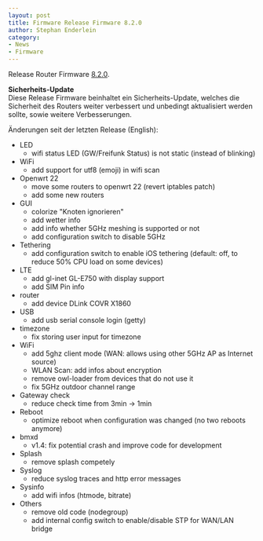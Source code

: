 ```yaml
---
layout: post
title: Firmware Release Firmware 8.2.0
author: Stephan Enderlein
category:
- News
- Firmware
---
```

Release Router Firmware [8.2.0](https://download.freifunk-dresden.de/firmware/latest/).

**Sicherheits-Update** \
Diese Release Firmware beinhaltet ein Sicherheits-Update, welches die Sicherheit des Routers weiter verbessert und unbedingt aktualisiert werden sollte, sowie weitere Verbesserungen.

Änderungen seit der letzten Release (English):

- LED
  - wifi status LED (GW/Freifunk Status) is not static (instead of blinking)
- WiFi
  - add support for utf8 (emoji) in wifi scan
- Openwrt 22
  - move some routers to openwrt 22 (revert iptables patch)
  - add some new routers
- GUI
  - colorize "Knoten ignorieren"
  - add wetter info
  - add info whether 5GHz meshing is supported or not
  - add configuration switch  to disable 5GHz
- Tethering
  - add configuration switch to enable iOS tethering (default: off, to reduce 50% CPU load on some devices)
- LTE
  - add gl-inet GL-E750 with display support
  - add SIM Pin info
- router
  - add device DLink COVR X1860
- USB
  - add usb serial console login (getty)
- timezone
  - fix storing user input for timezone
- WiFi
  - add 5ghz client mode (WAN: allows using other 5GHz AP as Internet source)
  - WLAN Scan: add infos about encryption
  - remove owl-loader from devices that do not use it
  - fix 5GHz outdoor channel range
- Gateway check
  - reduce check time from 3min -> 1min
- Reboot
  - optimize reboot when configuration was changed (no two reboots anymore)
- bmxd
  - v1.4: fix potential crash and improve code for development
- Splash
  - remove splash competely
- Syslog
  - reduce syslog traces and http error messages
- Sysinfo
  - add wifi infos (htmode, bitrate)
- Others
  - remove old code (nodegroup)
  - add internal config switch to enable/disable STP for WAN/LAN bridge
